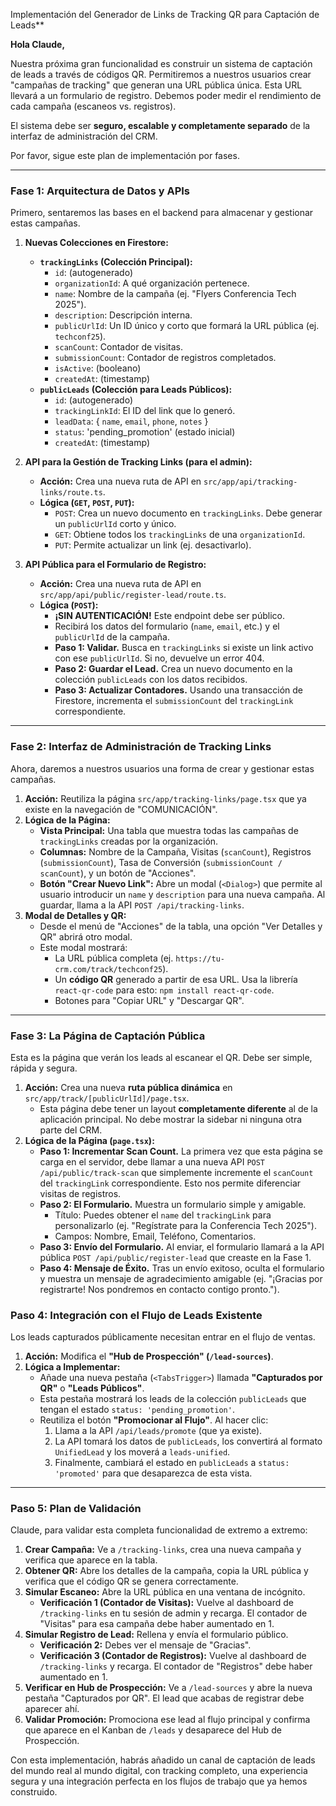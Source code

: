 Implementación del Generador de Links de Tracking QR para Captación de Leads**

**Hola Claude,**

Nuestra próxima gran funcionalidad es construir un sistema de captación de leads a través de códigos QR. Permitiremos a nuestros usuarios crear "campañas de tracking" que generan una URL pública única. Esta URL llevará a un formulario de registro. Debemos poder medir el rendimiento de cada campaña (escaneos vs. registros).

El sistema debe ser **seguro, escalable y completamente separado** de la interfaz de administración del CRM.

Por favor, sigue este plan de implementación por fases.

---

### **Fase 1: Arquitectura de Datos y APIs**

Primero, sentaremos las bases en el backend para almacenar y gestionar estas campañas.

1.  **Nuevas Colecciones en Firestore:**
    *   **`trackingLinks` (Colección Principal):**
        *   `id`: (autogenerado)
        *   `organizationId`: A qué organización pertenece.
        *   `name`: Nombre de la campaña (ej. "Flyers Conferencia Tech 2025").
        *   `description`: Descripción interna.
        *   `publicUrlId`: Un ID único y corto que formará la URL pública (ej. `techconf25`).
        *   `scanCount`: Contador de visitas.
        *   `submissionCount`: Contador de registros completados.
        *   `isActive`: (booleano)
        *   `createdAt`: (timestamp)
    *   **`publicLeads` (Colección para Leads Públicos):**
        *   `id`: (autogenerado)
        *   `trackingLinkId`: El ID del link que lo generó.
        *   `leadData`: { `name`, `email`, `phone`, `notes` }
        *   `status`: 'pending_promotion' (estado inicial)
        *   `createdAt`: (timestamp)

2.  **API para la Gestión de Tracking Links (para el admin):**
    *   **Acción:** Crea una nueva ruta de API en `src/app/api/tracking-links/route.ts`.
    *   **Lógica (`GET`, `POST`, `PUT`):**
        *   `POST`: Crea un nuevo documento en `trackingLinks`. Debe generar un `publicUrlId` corto y único.
        *   `GET`: Obtiene todos los `trackingLinks` de una `organizationId`.
        *   `PUT`: Permite actualizar un link (ej. desactivarlo).

3.  **API Pública para el Formulario de Registro:**
    *   **Acción:** Crea una nueva ruta de API en `src/app/api/public/register-lead/route.ts`.
    *   **Lógica (`POST`):**
        *   **¡SIN AUTENTICACIÓN!** Este endpoint debe ser público.
        *   Recibirá los datos del formulario (`name`, `email`, etc.) y el `publicUrlId` de la campaña.
        *   **Paso 1: Validar.** Busca en `trackingLinks` si existe un link activo con ese `publicUrlId`. Si no, devuelve un error 404.
        *   **Paso 2: Guardar el Lead.** Crea un nuevo documento en la colección `publicLeads` con los datos recibidos.
        *   **Paso 3: Actualizar Contadores.** Usando una transacción de Firestore, incrementa el `submissionCount` del `trackingLink` correspondiente.

---

### **Fase 2: Interfaz de Administración de Tracking Links**

Ahora, daremos a nuestros usuarios una forma de crear y gestionar estas campañas.

1.  **Acción:** Reutiliza la página `src/app/tracking-links/page.tsx` que ya existe en la navegación de "COMUNICACIÓN".
2.  **Lógica de la Página:**
    *   **Vista Principal:** Una tabla que muestra todas las campañas de `trackingLinks` creadas por la organización.
    *   **Columnas:** Nombre de la Campaña, Visitas (`scanCount`), Registros (`submissionCount`), Tasa de Conversión (`submissionCount / scanCount`), y un botón de "Acciones".
    *   **Botón "Crear Nuevo Link":** Abre un modal (`<Dialog>`) que permite al usuario introducir un `name` y `description` para una nueva campaña. Al guardar, llama a la API `POST /api/tracking-links`.
3.  **Modal de Detalles y QR:**
    *   Desde el menú de "Acciones" de la tabla, una opción "Ver Detalles y QR" abrirá otro modal.
    *   Este modal mostrará:
        *   La URL pública completa (ej. `https://tu-crm.com/track/techconf25`).
        *   Un **código QR** generado a partir de esa URL. Usa la librería `react-qr-code` para esto: `npm install react-qr-code`.
        *   Botones para "Copiar URL" y "Descargar QR".

---

### **Fase 3: La Página de Captación Pública**

Esta es la página que verán los leads al escanear el QR. Debe ser simple, rápida y segura.

1.  **Acción:** Crea una nueva **ruta pública dinámica** en `src/app/track/[publicUrlId]/page.tsx`.
    *   Esta página debe tener un layout **completamente diferente** al de la aplicación principal. No debe mostrar la sidebar ni ninguna otra parte del CRM.
2.  **Lógica de la Página (`page.tsx`):**
    *   **Paso 1: Incrementar Scan Count.** La primera vez que esta página se carga en el servidor, debe llamar a una nueva API `POST /api/public/track-scan` que simplemente incremente el `scanCount` del `trackingLink` correspondiente. Esto nos permite diferenciar visitas de registros.
    *   **Paso 2: El Formulario.** Muestra un formulario simple y amigable.
        *   Título: Puedes obtener el `name` del `trackingLink` para personalizarlo (ej. "Regístrate para la Conferencia Tech 2025").
        *   Campos: Nombre, Email, Teléfono, Comentarios.
    *   **Paso 3: Envío del Formulario.** Al enviar, el formulario llamará a la API pública `POST /api/public/register-lead` que creaste en la Fase 1.
    *   **Paso 4: Mensaje de Éxito.** Tras un envío exitoso, oculta el formulario y muestra un mensaje de agradecimiento amigable (ej. "¡Gracias por registrarte! Nos pondremos en contacto contigo pronto.").

### **Paso 4: Integración con el Flujo de Leads Existente**

Los leads capturados públicamente necesitan entrar en el flujo de ventas.

1.  **Acción:** Modifica el **"Hub de Prospección" (`/lead-sources`)**.
2.  **Lógica a Implementar:**
    *   Añade una nueva pestaña (`<TabsTrigger>`) llamada **"Capturados por QR"** o **"Leads Públicos"**.
    *   Esta pestaña mostrará los leads de la colección `publicLeads` que tengan el estado `status: 'pending_promotion'`.
    *   Reutiliza el botón **"Promocionar al Flujo"**. Al hacer clic:
        1.  Llama a la API `/api/leads/promote` (que ya existe).
        2.  La API tomará los datos de `publicLeads`, los convertirá al formato `UnifiedLead` y los moverá a `leads-unified`.
        3.  Finalmente, cambiará el estado en `publicLeads` a `status: 'promoted'` para que desaparezca de esta vista.

---

### **Paso 5: Plan de Validación**

Claude, para validar esta completa funcionalidad de extremo a extremo:

1.  **Crear Campaña:** Ve a `/tracking-links`, crea una nueva campaña y verifica que aparece en la tabla.
2.  **Obtener QR:** Abre los detalles de la campaña, copia la URL pública y verifica que el código QR se genera correctamente.
3.  **Simular Escaneo:** Abre la URL pública en una ventana de incógnito.
    *   **Verificación 1 (Contador de Visitas):** Vuelve al dashboard de `/tracking-links` en tu sesión de admin y recarga. El contador de "Visitas" para esa campaña debe haber aumentado en 1.
4.  **Simular Registro de Lead:** Rellena y envía el formulario público.
    *   **Verificación 2:** Debes ver el mensaje de "Gracias".
    *   **Verificación 3 (Contador de Registros):** Vuelve al dashboard de `/tracking-links` y recarga. El contador de "Registros" debe haber aumentado en 1.
5.  **Verificar en Hub de Prospección:** Ve a `/lead-sources` y abre la nueva pestaña "Capturados por QR". El lead que acabas de registrar debe aparecer ahí.
6.  **Validar Promoción:** Promociona ese lead al flujo principal y confirma que aparece en el Kanban de `/leads` y desaparece del Hub de Prospección.

Con esta implementación, habrás añadido un canal de captación de leads del mundo real al mundo digital, con tracking completo, una experiencia segura y una integración perfecta en los flujos de trabajo que ya hemos construido.